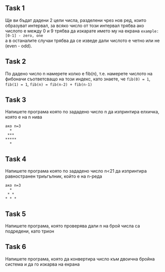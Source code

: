 ## Task 1

Ще ви бъдат дадени 2 цели числа, разделени чрез нов ред, които образуват интервал, за всяко число от този интервал трябва ако числото е между
0 и 9 трябва да изкарате името му на екрана `example: [0-1] - zero, one`   
а в останалите случаи трябва да се изведе дали числото е четно или не (even - odd).  
  
## Task 2  

По дадено число n намерете колко е fib(n), т.е. намерете числото на фибоначи съответсващо на този индекс, като знаете, че
`fib(0) = 1`, `fib(1) = 1`, `fib(n) = fib(n-2) + fib(n-1)`   
  
## Task 3

Напишете програма която по зададено число n да изпринтира елхичка, която е на n нива
```
ако n=3
  *  
 ***
*****  
  *  
```

## Task 4
Напишете програма която по зададено число n<21 да изпринтира равностранен триъгълник, който е на n-реда

```
aкo n=3
  *  
 * *   
* * *  
```

## Task 5

Напишете програма, която проверява дали n на брой числа са подредени, като трион

## Task 6

Напишете програма, която да конвертира число към двоична бройна система и да го изкарва на екрана
  
